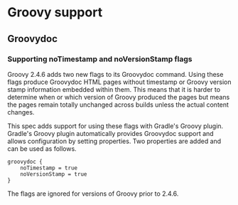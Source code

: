 # Groovy support

## Groovydoc

### Supporting noTimestamp and noVersionStamp flags

Groovy 2.4.6 adds two new flags to its Groovydoc command. Using these flags produce Groovydoc HTML
pages without timestamp or Groovy version stamp information embedded within them. This means that
it is harder to determine when or which version of Groovy produced the pages but means the pages
remain totally unchanged across builds unless the actual content changes.

This spec adds support for using these flags with Gradle's Groovy plugin.
Gradle's Groovy plugin automatically provides Groovydoc support and allows configuration
by setting properties. Two properties are added and can be used as follows.

    groovydoc {
        noTimestamp = true
        noVersionStamp = true
    }

The flags are ignored for versions of Groovy prior to 2.4.6.
